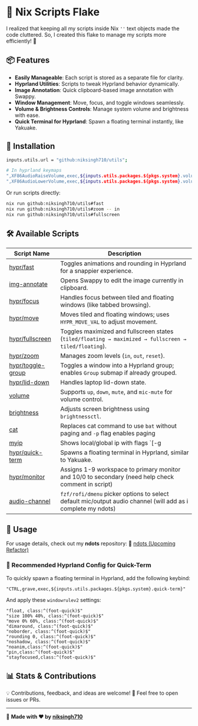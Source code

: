 # 🚀 Nix Scripts Flake

I realized that keeping all my scripts inside Nix `''` text objects made the code cluttered. So, I created this flake to manage my scripts more efficiently! 🎯

## 📦 Features
- **Easily Manageable**: Each script is stored as a separate file for clarity.
- **Hyprland Utilities**: Scripts to tweak Hyprland behavior dynamically.
- **Image Annotation**: Quick clipboard-based image annotation with Swappy.
- **Window Management**: Move, focus, and toggle windows seamlessly.
- **Volume & Brightness Controls**: Manage system volume and brightness with ease.
- **Quick Terminal for Hyprland**: Spawn a floating terminal instantly, like Yakuake.

## 📜 Installation
```sh
inputs.utils.url = "github:niksingh710/utils";

# In hyprland keymaps
",XF86AudioRaiseVolume,exec,${inputs.utils.packages.${pkgs.system}.volume} up"
",XF86AudioLowerVolume,exec,${inputs.utils.packages.${pkgs.system}.volume} down"

```
Or run scripts directly:
```sh
nix run github:niksingh710/utils#fast
nix run github:niksingh710/utils#zoom -- in
nix run github:niksingh710/utils#fullscreen
```

## 🛠 Available Scripts

| Script Name | Description |
|------------|-------------|
| [hypr/fast](./src/hypr/fast) | Toggles animations and rounding in Hyprland for a snappier experience. |
| [img-annotate](./src/img-annotate) | Opens Swappy to edit the image currently in clipboard. |
| [hypr/focus](./src/hypr/focus) | Handles focus between tiled and floating windows (like tabbed browsing). |
| [hypr/move](./src/hypr/move) | Moves tiled and floating windows; uses `HYPR_MOVE_VAL` to adjust movement. |
| [hypr/fullscreen](./src/hypr/fullscreen) | Toggles maximized and fullscreen states (`tiled/floating → maximized → fullscreen → tiled/floating`). |
| [hypr/zoom](./src/hypr/zoom) | Manages zoom levels (`in`, `out`, `reset`). |
| [hypr/toggle-group](./src/hypr/toggle-group) | Toggles a window into a Hyprland group; enables `Group` submap if already grouped. |
| [hypr/lid-down](./src/hypr/lid-down) | Handles laptop lid-down state. |
| [volume](./src/volume) | Supports `up`, `down`, `mute`, and `mic-mute` for volume control. |
| [brightness](./src/brightness) | Adjusts screen brightness using `brightnessctl`. |
| [cat](./src/cat) | Replaces cat command to use `bat` without paging and `-p` flag enables paging |
| [myip](./src/myip) | Shows local/global ip with flags `[-g|-l]`. |
| [hypr/quick-term](./src/hypr/quick-term) | Spawns a floating terminal in Hyprland, similar to Yakuake. |
| [hypr/monitor](./src/hypr/monitor) | Assigns 1-9 workspace to primary monitor and 10/0 to secondary (need help check comment in script) |
| [audio-channel](./) | `fzf/rofi/dmenu` picker options to select default mic/output audio channel (will add as i complete my ndots) |

## 📖 Usage
For usage details, check out my **ndots** repository:
🔗 [ndots (Upcoming Refactor)](https://github.com/niksingh710/ndots)

### 🔧 Recommended Hyprland Config for Quick-Term
To quickly spawn a floating terminal in Hyprland, add the following keybind:
```hyprlang
"CTRL,grave,exec,${inputs.utils.packages.${pkgs.system}.quick-term}"
```
And apply these `windowrulev2` settings:
```hyprlang
"float, class:^(foot-quick)$"
"size 100% 40%, class:^(foot-quick)$"
"move 0% 60%, class:^(foot-quick)$"
"dimaround, class:^(foot-quick)$"
"noborder, class:^(foot-quick)$"
"rounding 0, class:^(foot-quick)$"
"noshadow, class:^(foot-quick)$"
"noanim,class:^(foot-quick)$"
"pin,class:^(foot-quick)$"
"stayfocused,class:^(foot-quick)$"
```

## 📊 Stats & Contributions

💡 Contributions, feedback, and ideas are welcome! 🎉 Feel free to open issues or PRs.

---
📝 **Made with ❤️ by [niksingh710](https://github.com/niksingh710)**
